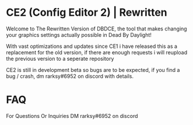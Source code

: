 # CE2 (Config Editor 2) | Rewritten
Welcome to The Rewritten Version of DBDCE, the tool that makes changing your graphics settings actually possible in Dead By Daylight!

With vast optimizations and updates since CE1 i have released this as a replacement for the old version, if there are enough requests i will reupload the previous version to a seperate repository

CE2 is still in development beta so bugs are to be expected, if you find a bug / crash, dm rarksy#6952 on discord with details.



# FAQ

For Questions Or Inquiries DM rarksy#6952 on discord
